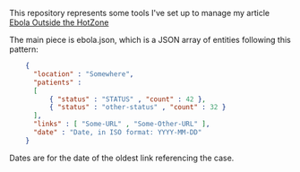 This repository represents some tools I've set up to manage my article <a href='http://burlyearly.blogspot.com/2014/08/ebola-outside-hot-zone.html'>Ebola Outside
the HotZone</a>

The main piece is ebola.json, which is a JSON array of entities following this pattern:

```JSON
    {
      "location" : "Somewhere",
      "patients" :
      [
          { "status" : "STATUS" , "count" : 42 },
          { "status" : "other-status" , "count" : 32 }
      ],
      "links" : [ "Some-URL" , "Some-Other-URL" ],
      "date" : "Date, in ISO format: YYYY-MM-DD"
    }
```

Dates are for the date of the oldest link referencing the case.
